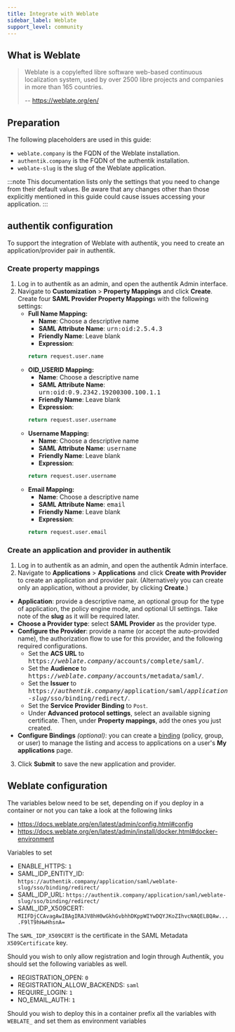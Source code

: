 ```yaml
---
title: Integrate with Weblate
sidebar_label: Weblate
support_level: community
---
```


## What is Weblate

> Weblate is a copylefted libre software web-based continuous localization system, used by over 2500 libre projects and companies in more than 165 countries.
>
> -- https://weblate.org/en/

## Preparation

The following placeholders are used in this guide:

- `weblate.company` is the FQDN of the Weblate installation.
- `authentik.company` is the FQDN of the authentik installation.
- `weblate-slug` is the slug of the Weblate application.

:::note
This documentation lists only the settings that you need to change from their default values. Be aware that any changes other than those explicitly mentioned in this guide could cause issues accessing your application.
:::

## authentik configuration

To support the integration of Weblate with authentik, you need to create an application/provider pair in authentik.

### Create property mappings

1. Log in to authentik as an admin, and open the authentik Admin interface.
2. Navigate to **Customization** > **Property Mappings** and click **Create**. Create four **SAML Provider Property Mapping**s with the following settings:
    - **Full Name Mapping:**
        - **Name**: Choose a descriptive name
        - **SAML Attribute Name**: <kbd>urn:oid:2.5.4.3</kbd>
        - **Friendly Name**: Leave blank
        - **Expression**:
        ```python
        return request.user.name
        ```
    - **OID_USERID Mapping:**
        - **Name**: Choose a descriptive name
        - **SAML Attribute Name**: <kbd>urn:oid:0.9.2342.19200300.100.1.1</kbd>
        - **Friendly Name**: Leave blank
        - **Expression**:
        ```python
        return request.user.username
        ```
    - **Username Mapping:**
        - **Name**: Choose a descriptive name
        - **SAML Attribute Name**: <kbd>username</kbd>
        - **Friendly Name**: Leave blank
        - **Expression**:
        ```python
        return request.user.username
        ```
    - **Email Mapping:**
        - **Name**: Choose a descriptive name
        - **SAML Attribute Name**: <kbd>email</kbd>
        - **Friendly Name**: Leave blank
        - **Expression**:
        ```python
        return request.user.email
        ```

### Create an application and provider in authentik

1. Log in to authentik as an admin, and open the authentik Admin interface.
2. Navigate to **Applications** > **Applications** and click **Create with Provider** to create an application and provider pair. (Alternatively you can create only an application, without a provider, by clicking **Create**.)

- **Application**: provide a descriptive name, an optional group for the type of application, the policy engine mode, and optional UI settings. Take note of the **slug** as it will be required later.
- **Choose a Provider type**: select **SAML Provider** as the provider type.
- **Configure the Provider**: provide a name (or accept the auto-provided name), the authorization flow to use for this provider, and the following required configurations.
    - Set the **ACS URL** to <kbd>https://<em>weblate.company</em>/accounts/complete/saml/</kbd>.
    - Set the **Audience** to <kbd>https://<em>weblate.company</em>/accounts/metadata/saml/</kbd>.
    - Set the **Issuer** to <kbd>https://<em>authentik.company</em>/application/saml/<em>application-slug</em>/sso/binding/redirect/</kbd>.
    - Set the **Service Provider Binding** to `Post`.
    - Under **Advanced protocol settings**, select an available signing certificate. Then, under **Property mappings**, add the ones you just created.
- **Configure Bindings** _(optional)_: you can create a [binding](/docs/add-secure-apps/flows-stages/bindings/) (policy, group, or user) to manage the listing and access to applications on a user's **My applications** page.

3. Click **Submit** to save the new application and provider.

## Weblate configuration

The variables below need to be set, depending on if you deploy in a container or not you can take a look at the following links

- https://docs.weblate.org/en/latest/admin/config.html#config
- https://docs.weblate.org/en/latest/admin/install/docker.html#docker-environment

Variables to set

- ENABLE_HTTPS: `1`
- SAML_IDP_ENTITY_ID: `https://authentik.company/application/saml/weblate-slug/sso/binding/redirect/`
- SAML_IDP_URL: `https://authentik.company/application/saml/weblate-slug/sso/binding/redirect/`
- SAML_IDP_X509CERT: `MIIFDjCCAvagAwIBAgIRAJV8hH0wGkhGvbhhDKppWIYwDQYJKoZIhvcNAQELBQAw....F9lT9hHwHhsnA=`

The `SAML_IDP_X509CERT` is the certificate in the SAML Metadata `X509Certificate` key.

Should you wish to only allow registration and login through Authentik, you should set the following variables as well.

- REGISTRATION_OPEN: `0`
- REGISTRATION_ALLOW_BACKENDS: `saml`
- REQUIRE_LOGIN: `1`
- NO_EMAIL_AUTH: `1`

Should you wish to deploy this in a container prefix all the variables with `WEBLATE_` and set them as environment variables
